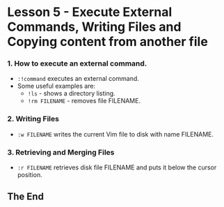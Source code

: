 # Lesson 5 - Execute External Commands, Writing Files and Copying content from another file

### 1. How to execute an external command.

- `:!command` executes an external command.
- Some useful examples are:
	- `!ls` - shows a directory listing.
	- `!rm FILENAME` - removes file FILENAME.

### 2. Writing Files

- `:w FILENAME` writes the current Vim file to disk with name FILENAME.

### 3. Retrieving and Merging Files

- `:r FILENAME` retrieves disk file FILENAME and puts it below the cursor position.

## The End
